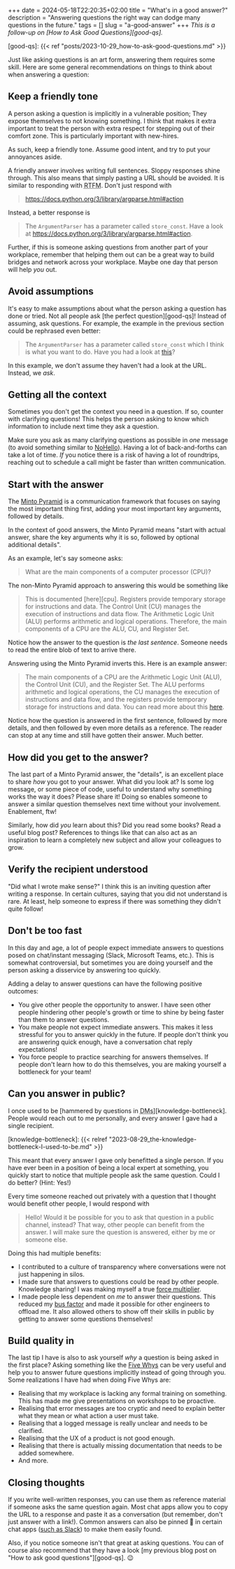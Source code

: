 +++
date = 2024-05-18T22:20:35+02:00
title = "What's in a good answer?"
description = "Answering questions the right way can dodge many questions in the future."
tags = []
slug = "a-good-answer"
+++
_This is a follow-up on [How to Ask Good Questions][good-qs]._

[good-qs]: {{< ref "posts/2023-10-29_how-to-ask-good-questions.md" >}}

Just like asking questions is an art form, answering them requires some skill.
Here are some general recommendations on things to think about when answering a
question:

## Keep a friendly tone

A person asking a question is implicitly in a vulnerable position; They expose
themselves to not knowing something. I think that makes it extra important to
treat the person with extra respect for stepping out of their comfort zone.
This is particularly important with new-hires.

As such, keep a friendly tone. Assume good intent, and try to put your
annoyances aside. 

A friendly answer involves writing full sentences. Sloppy responses shine
through. This also means that simply pasting a URL should be avoided. It
is similar to responding with <abbr title="Read The F-ing Manual">RTFM</abbr>.
Don't just respond with

> https://docs.python.org/3/library/argparse.html#action

Instead, a better response is

> The `ArgumentParser` has a parameter called `store_const`. Have a look at
> https://docs.python.org/3/library/argparse.html#action.

Further, if this is someone asking questions from another part of your
workplace, remember that helping them out can be a great way to build
bridges and network across your workplace. Maybe one day that person will help
_you_ out.

## Avoid assumptions

It's easy to make assumptions about what the person asking a question has done or
tried. Not all people ask [the perfect question][good-qs]! Instead of assuming,
ask questions. For example, the example in the previous section could be
rephrased even better:

> The `ArgumentParser` has a parameter called `store_const` which I think is
> what you want to do. Have you had a look at
> [this](https://docs.python.org/3/library/argparse.html#action)?

In this example, we don't assume they haven't had a look at the URL. Instead,
we _ask_.

## Getting all the context

Sometimes you don't get the context you need in a question. If so, counter with
clarifying questions! This helps the person asking to know which information to
include next time they ask a question.

Make sure you ask as many clarifying questions as possible in _one_ message (to
avoid something similar to [NoHello][nohello]). Having a lot of back-and-forths
can take a lot of time. _If_ you notice there is a risk of having a lot of
roundtrips, reaching out to schedule a call might be faster than written
communication.

[nohello]: https://nohello.net

## Start with the answer

The [Minto Pyramid][minto] is a communication framework that focuses on saying
the most important thing first, adding your most important key arguments,
followed by details.

[minto]: https://untools.co/minto-pyramid

In the context of good answers, the Minto Pyramid means "start with actual
answer, share the key arguments why it is so, followed by optional additional
details".

As an example, let's say someone asks:

> What are the main components of a computer processor (CPU)?

The non-Minto Pyramid approach to answering this would be something like

> This is documented [here][cpu]. Registers provide temporary storage for
> instructions and data. The Control Unit (CU) manages the execution of
> instructions and data flow. The Arithmetic Logic Unit (ALU) performs
> arithmetic and logical operations. Therefore, the main components of a CPU
> are the ALU, CU, and Register Set.

Notice how the answer to the question is _the last sentence_. Someone
needs to read the entire blob of text to arrive there.

Answering using the Minto Pyramid inverts this. Here is an example answer:

> The main components of a CPU are the Arithmetic Logic Unit (ALU), the Control
> Unit (CU), and the Register Set. The ALU performs arithmetic and logical
> operations, the CU manages the execution of instructions and data flow, and the
> registers provide temporary storage for instructions and data. You can read more
> about this [here][cpus].

Notice how the question is answered in the first sentence, followed by more
details, and then followed by even more details as a reference. The reader can
stop at any time and still have gotten their answer. Much better.

[cpus]: https://en.wikipedia.org/wiki/Central_processing_unit 

## How did you get to the answer?

The last part of a Minto Pyramid answer, the "details", is an excellent place
to share _how_ you got to your answer. What did you look at? Is some log message,
or some piece of code, useful to understand why something works the way it does?
Please share it! Doing so enables someone to answer a similar question
themselves next time without your involvement. Enablement, ftw!

Similarly, how did _you_ learn about this? Did you read some books? Read a
useful blog post? References to things like that can also act as an inspiration
to learn a completely new subject and allow your colleagues to grow.

## Verify the recipient understood

"Did what I wrote make sense?" I think this is an inviting question after
writing a response. In certain cultures, saying that you did not understand is
rare. At least, help someone to express if there was something they didn't
quite follow!

## Don't be too fast

In this day and age, a lot of people expect immediate answers to questions posed
on chat/instant messaging (Slack, Microsoft Teams, etc.). This is somewhat
controversial, but sometimes you are doing yourself and the person asking a
disservice by answering too quickly.

Adding a delay to answer questions can have the following positive outcomes:

 * You give other people the opportunity to answer. I have seen other people
   hindering other people's growth or time to shine by being faster than them
   to answer questions.
 * You make people not expect immediate answers. This makes it less stressful
   for you to answer quickly in the future. If people don't think you are
   answering quick enough, have a conversation chat reply expectations!
 * You force people to practice searching for answers themselves. If people
   don't learn how to do this themselves, you are making yourself a bottleneck
   for your team!

## Can you answer in public?

I once used to be [hammered by questions in <abbr title="Direct messages">DMs</abbr>][knowledge-bottleneck]. People would reach out to me
personally, and every answer I gave had a single recipient.

[knowledge-bottleneck]: {{< relref "2023-08-29_the-knowledge-bottleneck-I-used-to-be.md" >}}

This meant that every answer I gave only benefitted a single person. If you
have ever been in a position of being a local expert at something, you quickly
start to notice that multiple people ask the same question. Could I do better?
(Hint: Yes!)

Every time someone reached out privately with a question that I thought would
benefit other people, I would respond with

> Hello! Would it be possible for you to ask that question in a public
> channel, instead? That way, other people can benefit from the answer. I will
> make sure the question is answered, either by me or someone else.

Doing this had multiple benefits:

 * I contributed to a culture of transparency where conversations were not just
   happening in silos.
 * I made sure that answers to questions could be read by other people.
   Knowledge sharing! I was making myself a true [force
   multiplier][force-multiplier].
 * I made people less dependent on _me_ to answer their questions. This reduced
   my [bus factor][bus-factor] and made it possible for other engineers to
   offload me. It also allowed others to show off their skills in public by
   getting to answer some questions themselves!

[force-multiplier]: https://www.amazon.se/-/en/Tony-Chatman/dp/0998992704
[bus-factor]: https://en.wikipedia.org/wiki/Bus_factor

## Build quality in

The last tip I have is also to ask yourself _why_ a question is being asked in
the first place? Asking something like the [Five Whys][five-whys] can be very
useful and help you to answer future questions implicitly instead of going
through you. Some realizations I have had when doing Five Whys are:

 * Realising that my workplace is lacking any formal training on something.
   This has made me give presentations on workshops to be proactive.
 * Realising that error messages are too cryptic and need to explain better
   what they mean or what action a user must take.
 * Realising that a logged message is really unclear and needs to be clarified.
 * Realising that the UX of a product is not good enough.
 * Realising that there is actually missing documentation that needs to be
   added somewhere.
 * And more.

[five-whys]: https://en.wikipedia.org/wiki/Five_whys

## Closing thoughts

If you write well-written responses, you can use them as reference material if
someone asks the same question again. Most chat apps allow you to copy the URL
to a response and paste it as a conversation (but remember, don't just answer
with a link!). Common answers can also be pinned :round_pushpin: in certain
chat apps ([such as Slack][pin-slack]) to make them easily found.

[pin-slack]: https://slack.com/intl/en-gb/help/articles/205239997-Pin-messages-and-bookmark-links

Also, if you notice someone isn't that great at asking questions. You can of
course also recommend that they have a look [my previous blog post on "How to
ask good questions"][good-qs]. :wink:
